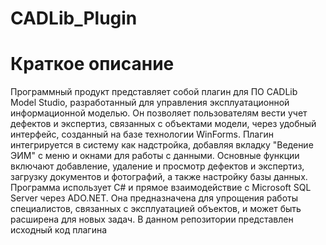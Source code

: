 # CADLib_Plugin 
# Краткое описание
Программный продукт представляет собой плагин для ПО CADLib Model Studio, разработанный для управления эксплуатационной информационной моделью. Он позволяет пользователям вести учет дефектов и экспертиз, связанных с объектами модели, через удобный интерфейс, созданный на базе технологии WinForms. Плагин интегрируется в систему как надстройка, добавляя вкладку "Ведение ЭИМ" с меню и окнами для работы с данными. Основные функции включают добавление, удаление и просмотр дефектов и экспертиз, загрузку документов и фотографий, а также настройку базы данных. Программа использует C# и прямое взаимодействие с Microsoft SQL Server через ADO.NET. Она предназначена для упрощения работы специалистов, связанных с эксплуатацией объектов, и может быть расширена для новых задач.
В данном репозитории представлен исходный код плагина
